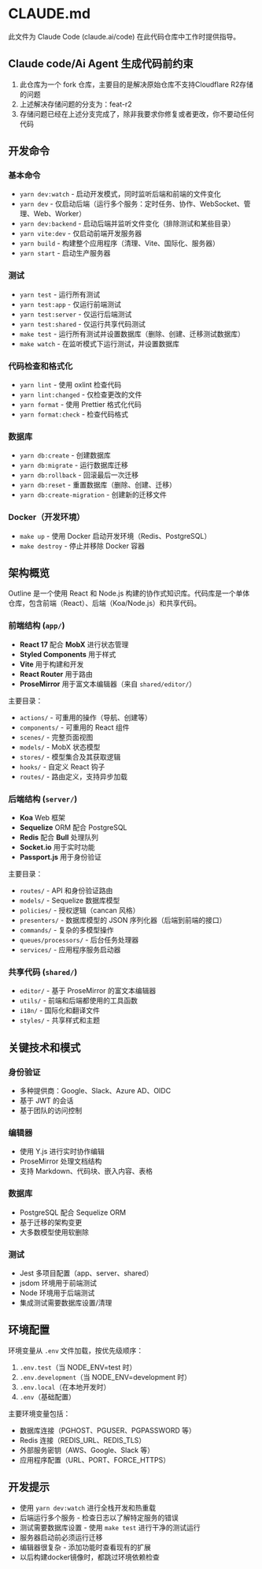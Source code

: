 # CLAUDE.md

此文件为 Claude Code (claude.ai/code) 在此代码仓库中工作时提供指导。

## Claude code/Ai Agent 生成代码前约束
1. 此仓库为一个 fork 仓库，主要目的是解决原始仓库不支持Cloudflare R2存储的问题
2. 上述解决存储问题的分支为：feat-r2
3. 存储问题已经在上述分支完成了，除非我要求你修复或者更改，你不要动任何代码

## 开发命令

### 基本命令
- `yarn dev:watch` - 启动开发模式，同时监听后端和前端的文件变化
- `yarn dev` - 仅启动后端（运行多个服务：定时任务、协作、WebSocket、管理、Web、Worker）
- `yarn dev:backend` - 启动后端并监听文件变化（排除测试和某些目录）
- `yarn vite:dev` - 仅启动前端开发服务器
- `yarn build` - 构建整个应用程序（清理、Vite、国际化、服务器）
- `yarn start` - 启动生产服务器

### 测试
- `yarn test` - 运行所有测试
- `yarn test:app` - 仅运行前端测试
- `yarn test:server` - 仅运行后端测试
- `yarn test:shared` - 仅运行共享代码测试
- `make test` - 运行所有测试并设置数据库（删除、创建、迁移测试数据库）
- `make watch` - 在监听模式下运行测试，并设置数据库

### 代码检查和格式化
- `yarn lint` - 使用 oxlint 检查代码
- `yarn lint:changed` - 仅检查更改的文件
- `yarn format` - 使用 Prettier 格式化代码
- `yarn format:check` - 检查代码格式

### 数据库
- `yarn db:create` - 创建数据库
- `yarn db:migrate` - 运行数据库迁移
- `yarn db:rollback` - 回滚最后一次迁移
- `yarn db:reset` - 重置数据库（删除、创建、迁移）
- `yarn db:create-migration` - 创建新的迁移文件

### Docker（开发环境）
- `make up` - 使用 Docker 启动开发环境（Redis、PostgreSQL）
- `make destroy` - 停止并移除 Docker 容器

## 架构概览

Outline 是一个使用 React 和 Node.js 构建的协作式知识库。代码库是一个单体仓库，包含前端（React）、后端（Koa/Node.js）和共享代码。

### 前端结构 (`app/`)
- **React 17** 配合 **MobX** 进行状态管理
- **Styled Components** 用于样式
- **Vite** 用于构建和开发
- **React Router** 用于路由
- **ProseMirror** 用于富文本编辑器（来自 `shared/editor/`）

主要目录：
- `actions/` - 可重用的操作（导航、创建等）
- `components/` - 可重用的 React 组件
- `scenes/` - 完整页面视图
- `models/` - MobX 状态模型
- `stores/` - 模型集合及其获取逻辑
- `hooks/` - 自定义 React 钩子
- `routes/` - 路由定义，支持异步加载

### 后端结构 (`server/`)
- **Koa** Web 框架
- **Sequelize** ORM 配合 PostgreSQL
- **Redis** 配合 **Bull** 处理队列
- **Socket.io** 用于实时功能
- **Passport.js** 用于身份验证

主要目录：
- `routes/` - API 和身份验证路由
- `models/` - Sequelize 数据库模型
- `policies/` - 授权逻辑（cancan 风格）
- `presenters/` - 数据库模型的 JSON 序列化器（后端到前端的接口）
- `commands/` - 复杂的多模型操作
- `queues/processors/` - 后台任务处理器
- `services/` - 应用程序服务启动器

### 共享代码 (`shared/`)
- `editor/` - 基于 ProseMirror 的富文本编辑器
- `utils/` - 前端和后端都使用的工具函数
- `i18n/` - 国际化和翻译文件
- `styles/` - 共享样式和主题

## 关键技术和模式

### 身份验证
- 多种提供商：Google、Slack、Azure AD、OIDC
- 基于 JWT 的会话
- 基于团队的访问控制

### 编辑器
- 使用 Y.js 进行实时协作编辑
- ProseMirror 处理文档结构
- 支持 Markdown、代码块、嵌入内容、表格

### 数据库
- PostgreSQL 配合 Sequelize ORM
- 基于迁移的架构变更
- 大多数模型使用软删除

### 测试
- Jest 多项目配置（app、server、shared）
- jsdom 环境用于前端测试
- Node 环境用于后端测试
- 集成测试需要数据库设置/清理

## 环境配置

环境变量从 `.env` 文件加载，按优先级顺序：
1. `.env.test`（当 NODE_ENV=test 时）
2. `.env.development`（当 NODE_ENV=development 时）
3. `.env.local`（在本地开发时）
4. `.env`（基础配置）

主要环境变量包括：
- 数据库连接（PGHOST、PGUSER、PGPASSWORD 等）
- Redis 连接（REDIS_URL、REDIS_TLS）
- 外部服务密钥（AWS、Google、Slack 等）
- 应用程序配置（URL、PORT、FORCE_HTTPS）

## 开发提示

- 使用 `yarn dev:watch` 进行全栈开发和热重载
- 后端运行多个服务 - 检查日志以了解特定服务的错误
- 测试需要数据库设置 - 使用 `make test` 进行干净的测试运行
- 服务器启动前必须运行迁移
- 编辑器很复杂 - 添加功能时查看现有的扩展
- 以后构建docker镜像时，都跳过环境依赖检查